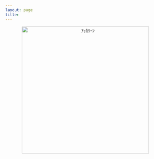 ```yaml
---
layout: page
title:
---
```


<div style="text-align: center;"> <img src="{{ site.baseurl }}/images/404.png" alt="ｱｯｶﾘｰﾝ" style="width: 400px;"/> </div>
